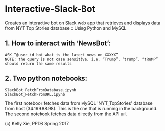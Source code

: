 # Interactive-Slack-Bot
Creates an interactive bot on Slack web app that retrieves and displays data from NYT Top Stories database :: Using Python and MySQL

## 1. How to interact with ‘NewsBot’:

	ASK “@user_id bot what is the latest news on XXXXX”
	NOTE: the query is not case sensitive, i.e. “Trump”, “trump”, “tRuMP” should return the same results


## 2. Two python notebooks:
	
	SlackBot_FetchFromDatabase.ipynb
	SlackBot_FetchFromURL.ipynb
 
The first notebook fetches data from MySQL 'NYT_TopStories' database from host (34.199.88.98). 
This is the one that is running in the background. The second notebook fetches data directly from the API url.


(c) Kelly Xie, PPDS Spring 2017
